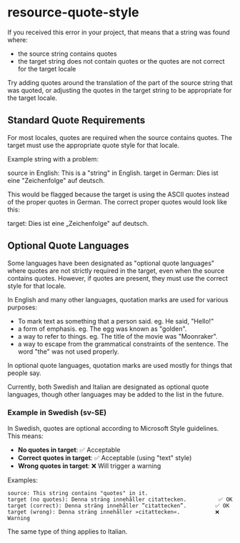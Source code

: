 # resource-quote-style

If you received this error in your project, that means that a string was found where:

- the source string contains quotes
- the target string does not contain quotes or the quotes are not correct for the
  target locale

Try adding quotes around the translation of the part of the source string that was
quoted, or adjusting the quotes in the target string to be appropriate for the target
locale.

## Standard Quote Requirements

For most locales, quotes are required when the source contains quotes. The target must use the appropriate quote style for that locale.

Example string with a problem:

source in English: This is a "string" in English.
target in German: Dies ist eine "Zeichenfolge" auf deutsch.

This would be flagged because the target is using the ASCII quotes instead of the
proper quotes in German. The correct proper quotes would look like this:

target: Dies ist eine „Zeichenfolge" auf deutsch.

## Optional Quote Languages

Some languages have been designated as "optional quote languages" where quotes are not strictly required in the target, even when the source contains quotes. However, if quotes are present, they must use the correct style for that locale.

In English and many other languages, quotation marks are used for various purposes:

- To mark text as something that a person said. eg. He said, "Hello!"
- a form of emphasis. eg. The egg was known as "golden".
- a way to refer to things. eg. The title of the movie was "Moonraker".
- a way to escape from the grammatical constraints of the sentence. The word "the" was not used properly.

In optional quote languages, quotation marks are used mostly for things that people say.

Currently, both Swedish and Italian are designated as optional quote languages, though other languages may be added to the list in the future.

### Example in Swedish (sv-SE)

In Swedish, quotes are optional according to Microsoft Style guidelines. This means:

- **No quotes in target**: ✅ Acceptable
- **Correct quotes in target**: ✅ Acceptable (using "text" style)
- **Wrong quotes in target**: ❌ Will trigger a warning

Examples:

```
source: This string contains "quotes" in it.
target (no quotes): Denna sträng innehåller citattecken.          ✅ OK
target (correct): Denna sträng innehåller ”citattecken”.         ✅ OK
target (wrong): Denna sträng innehåller »citattecken«.           ❌ Warning
```

The same type of thing applies to Italian.
